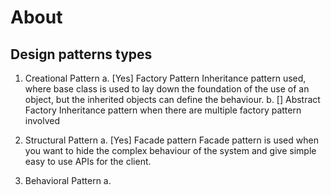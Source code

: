 # About


## Design patterns types

1. Creational Pattern
    a. [Yes] Factory Pattern
        Inheritance pattern used, where base class is used to lay down the foundation of the use of an object, but the inherited objects can define the behaviour.
    b. [] Abstract Factory
        Inheritance pattern when there are multiple factory pattern involved
        

2. Structural Pattern
    a. [Yes] Facade pattern
        Facade pattern is used when you want to hide the complex behaviour of the system and give simple easy to use APIs for the client.

3. Behavioral Pattern
    a. 